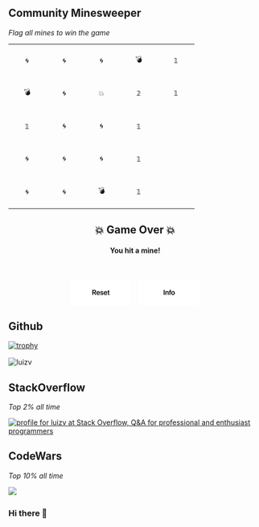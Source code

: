 ## Community Minesweeper
<i>Flag all mines to win the game</i>

<div align="center">  
<!-- BEGIN MINESWEEP BOARD -->
<table border="0"><tbody><tr><td align="center" width=60 height=60>🌀</td><td align="center" width=60 height=60>🌀</td><td align="center" width=60 height=60>🌀</td><td align="center" width=60 height=60>💣</td><td align="center" width=60 height=60>𝟙</td></tr><tr><td align="center" width=60 height=60>💣</td><td align="center" width=60 height=60>🌀</td><td align="center" width=60 height=60>💥</td><td align="center" width=60 height=60>𝟚</td><td align="center" width=60 height=60>𝟙</td></tr><tr><td align="center" width=60 height=60>𝟙</td><td align="center" width=60 height=60>🌀</td><td align="center" width=60 height=60>🌀</td><td align="center" width=60 height=60>𝟙</td><td align="center" width=60 height=60> </td></tr><tr><td align="center" width=60 height=60>🌀</td><td align="center" width=60 height=60>🌀</td><td align="center" width=60 height=60>🌀</td><td align="center" width=60 height=60>𝟙</td><td align="center" width=60 height=60> </td></tr><tr><td align="center" width=60 height=60>🌀</td><td align="center" width=60 height=60>🌀</td><td align="center" width=60 height=60>💣</td><td align="center" width=60 height=60>𝟙</td><td align="center" width=60 height=60> </td></tr></tbody></table><h2 align="center">💥 Game Over 💥</h2><h4 align="center">You hit a mine!</h4><br>

<a href="https://minesweep-nine.vercel.app/reset"><img src="./assets/reset_img.png" align="center" alt="Reset Game"></a>  &nbsp;&nbsp;&nbsp;<a href="https://en.wikipedia.org/wiki/Minesweeper_(video_game)"><img src="./assets/info_img.png" align="center" alt="Game Info"></a>
<!-- END MINESWEEP BOARD -->
</div>

## Github
<!-- Only commenting out because it's cool, despite it didn't reflect my top languages and true stats becuz only consider public repos. 
[![Luiz's github stats](https://github-readme-stats.vercel.app/api?username=luizv&show_icons=true)](https://github.com/luizv)   [![Top Langs](https://github-readme-stats.vercel.app/api/top-langs/?username=luizv&layout=compact)](https://github.com/luizv)
 -->
[![trophy](https://github-profile-trophy.vercel.app/?username=luizv&rank=SECRET,SSS,SS,S,AAA,AA,A,B)](https://github.com/ryo-ma/github-profile-trophy)



<p><img align="center" src="https://github-readme-streak-stats.herokuapp.com/?user=luizv&" alt="luizv" /></p>

<!-- <p>&nbsp;<img align="center" src="https://github-readme-stats.vercel.app/api?username=luizv&show_icons=true&locale=en" alt="luizv" /></p> -->
<!-- ![Metrics](https://metrics.lecoq.io/luizv?template=classic&base.header=0&gists=1&lines=1&config.timezone=America%2FToronto) -->
<!-- https://myreadme.vercel.app/api/embed/luizv?panels=userstatistics,toprepositories,toplanguages,commitgraph -->

## StackOverflow
<i>Top 2% all time</i>

<a href="https://stackoverflow.com/users/6704959/luizv"><img src="https://stackoverflow.com/users/flair/6704959.png" width="208" height="58" alt="profile for luizv at Stack Overflow, Q&amp;A for professional and enthusiast programmers" title="profile for luizv at Stack Overflow, Q&amp;A for professional and enthusiast programmers"></a>

<!-- [![Luizv StackOverflow](https://stackoverflow-badge.herokuapp.com/api/StackOverflowBadge/6704959)](https://stackoverflow.com/users/6704959/luizv) -->

## CodeWars
<i>Top 10% all time</i>

<a href="https://www.codewars.com/users/luizv/stats"><img src="https://www.codewars.com/users/luizv/badges/large"></a>


### Hi there 👋

<!--
**luizv/luizv** is a ✨ _special_ ✨ repository because its `README.md` (this file) appears on your GitHub profile.

Here are some ideas to get you started:

- 🔭 I’m currently working on 
- 🌱 I’m currently learning ...
- 👯 I’m looking to collaborate on ...
- 🤔 I’m looking for help with ...
- 💬 Ask me about ...
- 📫 How to reach me: ...
- 😄 Pronouns: ...
- ⚡ Fun fact: ...
-->
